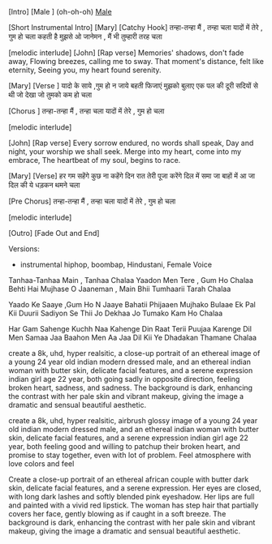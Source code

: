 [Intro]
[Male ] (oh-oh-oh)
[Male ](ooh-yeah)

[Short Instrumental Intro]
[Mary]
[Catchy Hook]
तन्हा-तन्हा मैं , तन्हा चला 
यादों में तेरे , गुम  हो चला
कहती है मुझसे ओ जानेमन , 
मैं भी तुम्हारी तरह चला 

 
[melodic interlude]
[John]
[Rap verse]
Memories' shadows, don't fade away,
Flowing breezes, calling me to sway.
That moment's distance, felt like eternity,
Seeing you, my heart found serenity.

[Mary]
[Verse ]
यादो के साये ,गुम हो न जाये 
बहती फिजाएं मुझको बुलाए 
एक पल की दूरी सदियों से थी जो 
देखा जो तुमको कम हो चला 

[Chorus ]
तन्हा-तन्हा मैं , तन्हा चला 
यादों में तेरे , गुम  हो चला


[melodic interlude]

[John]
[Rap verse]
Every sorrow endured, no words shall speak,
Day and night, your worship we shall seek.
Merge into my heart, come into my embrace,
The heartbeat of my soul, begins to race.

[Mary]
[Verse]
हर गम सहेंगे कुछ ना कहेंगे 
दिन रात तेरी पूजा करेंगे 
दिल में समा जा बाहों में आ जा 
दिल की ये धड़कन थमने चला 

[Pre Chorus]
तन्हा-तन्हा मैं , तन्हा चला 
यादों में तेरे , गुम  हो चला


[melodic interlude]

[Outro]
[Fade Out and End]

Versions:
- instrumental hiphop, boombap, Hindustani, Female Voice





Tanhaa-Tanhaa Main , Tanhaa Chalaa 
Yaadon Men Tere , Gum  Ho Chalaa
Behti Hai Mujhase O Jaaneman , 
Main Bhii Tumhaarii Tarah Chalaa 

Yaado Ke Saaye ,Gum Ho N Jaaye 
Bahatii Phijaaen Mujhako Bulaae 
Ek Pal Kii Duurii Sadiyon Se Thii Jo 
Dekhaa Jo Tumako Kam Ho Chalaa 

Har Gam Sahenge Kuchh Naa Kahenge 
Din Raat Terii Puujaa Karenge 
Dil Men Samaa Jaa Baahon Men Aa Jaa 
Dil Kii Ye Dhadakan Thamane Chalaa 


create a 8k, uhd, hyper realsitic, a close-up portrait of an ethereal image of a young 24 year old indian modern dressed male, and an ethereal indian  woman with butter skin, delicate facial features, and a serene expression indian girl age 22 year, 
both going sadly in opposite direction, feeling broken heart, sadness, and sadness. 
The background is dark, enhancing the contrast with her pale skin and vibrant makeup, giving the image a dramatic and sensual beautiful aesthetic.

create a 8k, uhd, hyper realsitic, airbrush glossy image of a young 24 year old indian modern dressed male, and an ethereal indian  woman with butter skin, delicate facial features, and a serene expression indian girl age 22 year, 
both feeling good and willing to patchup their broken heart, and promise to stay together, even with lot of problem.
Feel atmosphere with love colors and feel


Create a close-up portrait of an ethereal african couple with butter dark skin, delicate facial features, and a serene expression. Her eyes are closed, with long dark lashes and softly blended pink eyeshadow. Her lips are full and painted with a vivid red lipstick. The woman has step hair that partially covers her face, gently blowing as if caught in a soft breeze. The background is dark, enhancing the contrast with her pale skin and vibrant makeup, giving the image a dramatic and sensual beautiful aesthetic.
